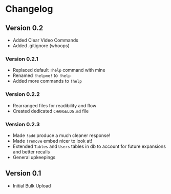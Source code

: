 # Changelog

## Version 0.2
* Added Clear Video Commands
* Added .gitignore (whoops)
### Version 0.2.1
* Replaced default `!help` command with mine
* Renamed `!helpme!` to `!help`
* Added more commands to `!help`
### Version 0.2.2
* Rearranged files for readibility and flow
* Created dedicated `CHANGELOG.md` file
### Version 0.2.3
* Made `!add` produce a much cleaner response!
* Made `!remove` embed nicer to look at!
* Extended `Tables` and `Users` tables in db to account for future expansions and better recalls
* General upkeepings

## Version 0.1
* Initial Bulk Upload
